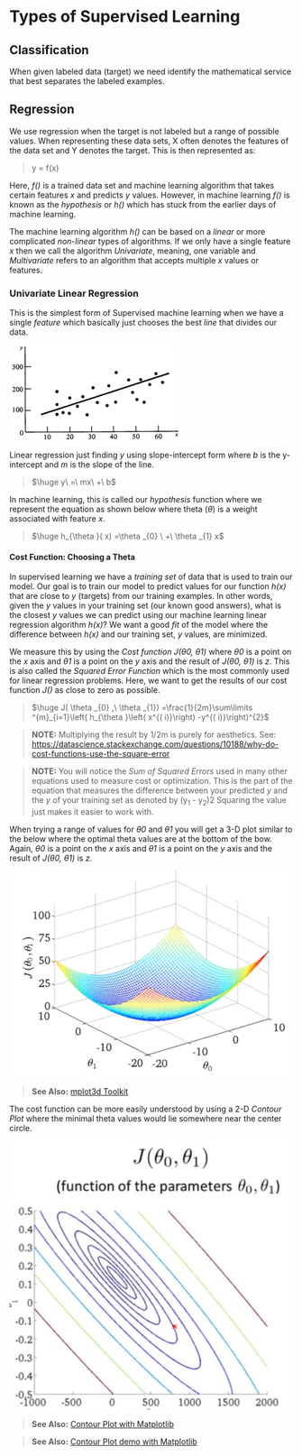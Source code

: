 # Types of Supervised Learning

## Classification

When given labeled data (target) we need identify the mathematical service that best separates the labeled examples.

## Regression

We use regression when the target is not labeled but a range of possible values. When representing these data sets, X often denotes the features of the data set and Y denotes the target. This is then represented as:

> y = f(x)

Here, *f()* is a trained data set and machine learning algorithm that takes certain features *x* and predicts *y* values. However, in machine learning *f()* is known as the *hypothesis* or *h()* which has stuck from the earlier days of machine learning.

The machine learning algorithm *h()* can be based on a *linear* or more complicated *non-linear* types of algorithms. If we only have a single feature *x* then we call the algorithm *Univariate*, meaning, one variable and *Multivariate* refers to an algorithm that accepts multiple *x* values or features.

### Univariate Linear Regression

This is the simplest form of Supervised machine learning when we have a single *feature* which basically just chooses the best *line* that divides our data.

![Linear Regression](https://github.com/harperd/machine-learning/raw/master/images/linear-regression.png)

Linear regression just finding *y* using slope-intercept form where *b* is the y-intercept and *m* is the slope of the line.

> $\huge y\ =\ mx\ +\ b$

In machine learning, this is called our *hypothesis* function where we represent the equation as shown below where theta (*θ*) is a weight associated with feature *x*.

> $\huge h_{\theta }( x) =\theta _{0} \ +\ \theta _{1} x$

#### Cost Function: Choosing a Theta

In supervised learning we have a *training set* of data that is used to train our model. Our goal is to train our model to predict values for our function *h(x)* that are close to *y* (targets) from our training examples. In other words, given the *y* values in your training set (our known good answers), what is the closest *y* values we can predict using our machine learning linear regression algorithm *h(x)*? We want a good *fit* of the model where the difference between *h(x)* and our training set, *y* values, are minimized. 

We measure this by using the *Cost function* *J(θ0, θ1)* where *θ0* is a point on the *x* axis and *θ1* is a point on the *y* axis and the result of *J(θ0, θ1)* is *z*. This is also called the *Squared Error Function* which is the most commonly used for linear regression problems. Here, we want to get the results of our cost function *J()* as close to zero as possible.

> $\huge J( \theta _{0} ,\ \theta _{1}) =\frac{1}{2m}\sum\limits ^{m}_{i=1}\left( h_{\theta }\left( x^{( i)}\right) -y^{( i)}\right)^{2}$

> **NOTE:** Multiplying the result by 1/2m is purely for aesthetics. See: https://datascience.stackexchange.com/questions/10188/why-do-cost-functions-use-the-square-error

> **NOTE:** You will notice the *Sum of Squared Errors* used in many other equations used to measure cost or optimization. This is the part of the equation that measures the difference between your predicted *y* and the *y* of your training set as denoted by (y<sub>1</sub> - y<sub>2</sub>)<index>2</index> Squaring the value just makes it easier to work with.

When trying a range of values for *θ0* and *θ1* you will get a 3-D plot similar to the below where the optimal theta values are at the bottom of the bow. Again, *θ0* is a point on the *x* axis and *θ1* is a point on the *y* axis and the result of *J(θ0, θ1)* is *z*.

![](https://github.com/harperd/machine-learning/raw/master/images/cost-function-plot.jpg)

> **See Also:** [mplot3d Toolkit](https://matplotlib.org/tutorials/toolkits/mplot3d.html)

The cost function can be more easily understood by using a 2-D *Contour Plot* where the minimal theta values would lie somewhere near the center circle.

![](https://github.com/harperd/machine-learning/raw/master/images/cost-function-contour-plot.jpg)

> **See Also:** [Contour Plot with Matplotlib](https://matplotlib.org/api/_as_gen/matplotlib.pyplot.contour.html)

> **See Also:** [Contour Plot demo with Matplotlib](https://matplotlib.org/gallery/images_contours_and_fields/contour_demo.html)